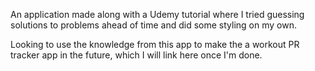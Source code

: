 An application made along with a Udemy tutorial where I tried guessing solutions to problems ahead of time and did some styling on my own. 

Looking to use the knowledge from this app to make the a workout PR tracker app in the future, which I will link here once I'm done. 
